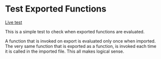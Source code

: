 # Test Exported Functions
[Live test](http://test-exported-functions.rafrex.com)

This is a simple test to check when exported functions are evaluated.

A function that is invoked on export is evaluated only once when imported. The very same function that is exported as a function, is invoked each time it is called in the imported file. This all makes logical sense.
